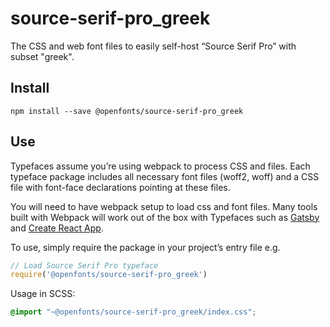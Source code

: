 
# source-serif-pro_greek

The CSS and web font files to easily self-host “Source Serif Pro” with subset "greek".

## Install

`npm install --save @openfonts/source-serif-pro_greek`

## Use

Typefaces assume you’re using webpack to process CSS and files. Each typeface
package includes all necessary font files (woff2, woff) and a CSS file with
font-face declarations pointing at these files.

You will need to have webpack setup to load css and font files. Many tools built
with Webpack will work out of the box with Typefaces such as [Gatsby](https://github.com/gatsbyjs/gatsby)
and [Create React App](https://github.com/facebookincubator/create-react-app).

To use, simply require the package in your project’s entry file e.g.

```javascript
// Load Source Serif Pro typeface
require('@openfonts/source-serif-pro_greek')
```

Usage in SCSS:
```scss
@import "~@openfonts/source-serif-pro_greek/index.css";
```
